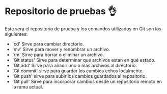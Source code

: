# Repositorio de pruebas 👌

Este sera el repositorio de prueba y los comandos utilizados en Git son los siguientes:
- 'cd' Sirve para cambiar directorio.
- 'mv' Sirve para mover y renombrar un archivo.
- 'rm' Sirve para borrar o eliminar un archivo.
- 'Git status' Sirve para determinar que archivos estan en qué estado.
- 'Git add' Sirve para añadir uno o mas archivos al directorio.
- 'Git commit' sirve para guardar los cambios echos localmente.
- 'Git push' sirve para subir los cambios guardados al repositorio.
- 'Git pull' Sirve para incorporar cambios desde un repositorio remoto  en la rama actual. 
 
